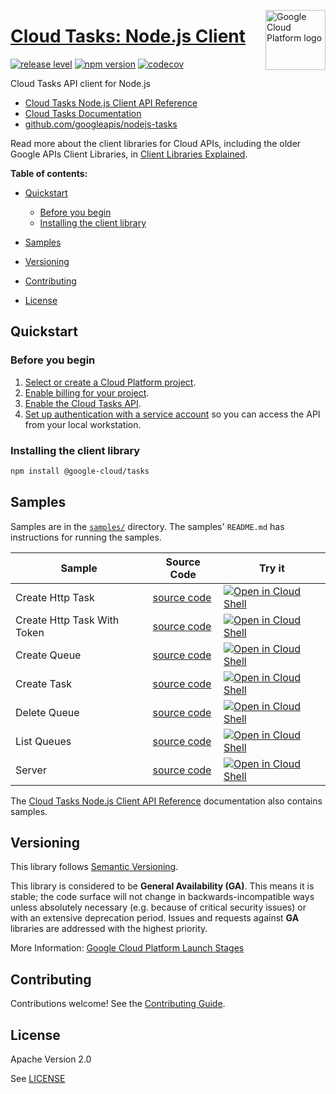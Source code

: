 [//]: # "This README.md file is auto-generated, all changes to this file will be lost."
[//]: # "To regenerate it, use `python -m synthtool`."
<img src="https://avatars2.githubusercontent.com/u/2810941?v=3&s=96" alt="Google Cloud Platform logo" title="Google Cloud Platform" align="right" height="96" width="96"/>

# [Cloud Tasks: Node.js Client](https://github.com/googleapis/nodejs-tasks)

[![release level](https://img.shields.io/badge/release%20level-general%20availability%20%28GA%29-brightgreen.svg?style=flat)](https://cloud.google.com/terms/launch-stages)
[![npm version](https://img.shields.io/npm/v/@google-cloud/tasks.svg)](https://www.npmjs.org/package/@google-cloud/tasks)
[![codecov](https://img.shields.io/codecov/c/github/googleapis/nodejs-tasks/master.svg?style=flat)](https://codecov.io/gh/googleapis/nodejs-tasks)




Cloud Tasks API client for Node.js


* [Cloud Tasks Node.js Client API Reference][client-docs]
* [Cloud Tasks Documentation][product-docs]
* [github.com/googleapis/nodejs-tasks](https://github.com/googleapis/nodejs-tasks)

Read more about the client libraries for Cloud APIs, including the older
Google APIs Client Libraries, in [Client Libraries Explained][explained].

[explained]: https://cloud.google.com/apis/docs/client-libraries-explained

**Table of contents:**


* [Quickstart](#quickstart)
  * [Before you begin](#before-you-begin)
  * [Installing the client library](#installing-the-client-library)

* [Samples](#samples)
* [Versioning](#versioning)
* [Contributing](#contributing)
* [License](#license)

## Quickstart

### Before you begin

1.  [Select or create a Cloud Platform project][projects].
1.  [Enable billing for your project][billing].
1.  [Enable the Cloud Tasks API][enable_api].
1.  [Set up authentication with a service account][auth] so you can access the
    API from your local workstation.

### Installing the client library

```bash
npm install @google-cloud/tasks
```




## Samples

Samples are in the [`samples/`](https://github.com/googleapis/nodejs-tasks/tree/master/samples) directory. The samples' `README.md`
has instructions for running the samples.

| Sample                      | Source Code                       | Try it |
| --------------------------- | --------------------------------- | ------ |
| Create Http Task | [source code](https://github.com/googleapis/nodejs-tasks/blob/master/samples/createHttpTask.js) | [![Open in Cloud Shell][shell_img]](https://console.cloud.google.com/cloudshell/open?git_repo=https://github.com/googleapis/nodejs-tasks&page=editor&open_in_editor=samples/createHttpTask.js,samples/README.md) |
| Create Http Task With Token | [source code](https://github.com/googleapis/nodejs-tasks/blob/master/samples/createHttpTaskWithToken.js) | [![Open in Cloud Shell][shell_img]](https://console.cloud.google.com/cloudshell/open?git_repo=https://github.com/googleapis/nodejs-tasks&page=editor&open_in_editor=samples/createHttpTaskWithToken.js,samples/README.md) |
| Create Queue | [source code](https://github.com/googleapis/nodejs-tasks/blob/master/samples/createQueue.js) | [![Open in Cloud Shell][shell_img]](https://console.cloud.google.com/cloudshell/open?git_repo=https://github.com/googleapis/nodejs-tasks&page=editor&open_in_editor=samples/createQueue.js,samples/README.md) |
| Create Task | [source code](https://github.com/googleapis/nodejs-tasks/blob/master/samples/createTask.js) | [![Open in Cloud Shell][shell_img]](https://console.cloud.google.com/cloudshell/open?git_repo=https://github.com/googleapis/nodejs-tasks&page=editor&open_in_editor=samples/createTask.js,samples/README.md) |
| Delete Queue | [source code](https://github.com/googleapis/nodejs-tasks/blob/master/samples/deleteQueue.js) | [![Open in Cloud Shell][shell_img]](https://console.cloud.google.com/cloudshell/open?git_repo=https://github.com/googleapis/nodejs-tasks&page=editor&open_in_editor=samples/deleteQueue.js,samples/README.md) |
| List Queues | [source code](https://github.com/googleapis/nodejs-tasks/blob/master/samples/listQueues.js) | [![Open in Cloud Shell][shell_img]](https://console.cloud.google.com/cloudshell/open?git_repo=https://github.com/googleapis/nodejs-tasks&page=editor&open_in_editor=samples/listQueues.js,samples/README.md) |
| Server | [source code](https://github.com/googleapis/nodejs-tasks/blob/master/samples/server.js) | [![Open in Cloud Shell][shell_img]](https://console.cloud.google.com/cloudshell/open?git_repo=https://github.com/googleapis/nodejs-tasks&page=editor&open_in_editor=samples/server.js,samples/README.md) |



The [Cloud Tasks Node.js Client API Reference][client-docs] documentation
also contains samples.

## Versioning

This library follows [Semantic Versioning](http://semver.org/).


This library is considered to be **General Availability (GA)**. This means it
is stable; the code surface will not change in backwards-incompatible ways
unless absolutely necessary (e.g. because of critical security issues) or with
an extensive deprecation period. Issues and requests against **GA** libraries
are addressed with the highest priority.





More Information: [Google Cloud Platform Launch Stages][launch_stages]

[launch_stages]: https://cloud.google.com/terms/launch-stages

## Contributing

Contributions welcome! See the [Contributing Guide](https://github.com/googleapis/nodejs-tasks/blob/master/CONTRIBUTING.md).

## License

Apache Version 2.0

See [LICENSE](https://github.com/googleapis/nodejs-tasks/blob/master/LICENSE)

[client-docs]: https://cloud.google.com/nodejs/docs/reference/tasks/latest/
[product-docs]: https://cloud.google.com/tasks/docs/
[shell_img]: https://gstatic.com/cloudssh/images/open-btn.png
[projects]: https://console.cloud.google.com/project
[billing]: https://support.google.com/cloud/answer/6293499#enable-billing
[enable_api]: https://console.cloud.google.com/flows/enableapi?apiid=tasks.googleapis.com
[auth]: https://cloud.google.com/docs/authentication/getting-started